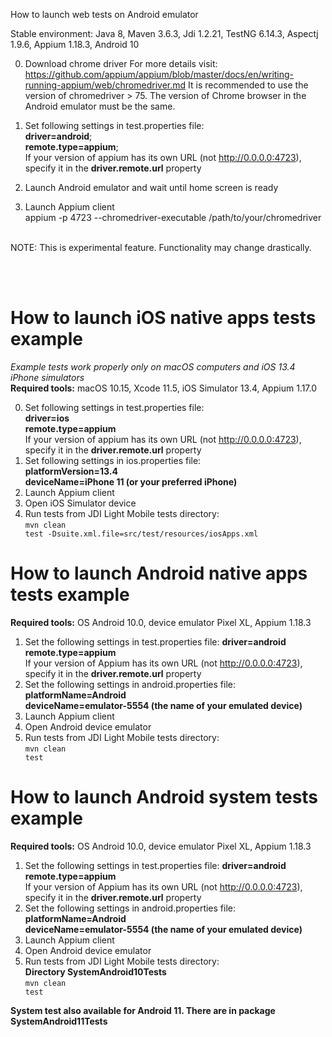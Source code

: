 How to launch web tests on Android emulator  

Stable environment: Java 8, Maven 3.6.3, Jdi 1.2.21, TestNG 6.14.3, Aspectj 1.9.6, Appium 1.18.3, Android 10 <br>

0) Download chrome driver 
For more details visit: https://github.com/appium/appium/blob/master/docs/en/writing-running-appium/web/chromedriver.md
It is recommended to use the version of chromedriver > 75. 
The version of Chrome browser in the Android emulator must be the same.
1) Set following settings in test.properties file: <br>
<b>driver=android</b>; <br>
<b>remote.type=appium</b>; <br>
If your version of appium has its own URL (not http://0.0.0.0:4723), specify it in the <b>driver.remote.url</b> property  

3) Launch Android emulator and wait until home screen is ready
4) Launch Appium client  
appium -p 4723 --chromedriver-executable /path/to/your/chromedriver  

<br>
NOTE: This is experimental feature. Functionality may change drastically.

<br><br>
<h1>How to launch iOS native apps tests example</h1>
<i>Example tests work properly only on macOS computers and iOS 13.4 iPhone simulators</i>
<br>
<b>Required tools:</b> macOS 10.15, Xcode 11.5, iOS Simulator 13.4, Appium 1.17.0

0) Set following settings in test.properties file: <br>
   <b>driver=ios</b> <br>
   <b>remote.type=appium</b> <br>
   If your version of appium has its own URL (not http://0.0.0.0:4723), specify it in the <b>driver.remote.url</b> property
1) Set following settings in ios.properties file: <br>
   <b>platformVersion=13.4</b> <br>
   <b>deviceName=iPhone 11 (or your preferred iPhone)</b>
2) Launch Appium client
3) Open iOS Simulator device
4) Run tests from JDI Light Mobile tests directory:<br>
<code>mvn clean test -Dsuite.xml.file=src/test/resources/iosApps.xml</code>

# How to launch Android native apps tests example
**Required tools:** OS Android 10.0, device emulator Pixel XL, Appium 1.18.3

1) Set the following settings in test.properties file: 
**driver=android** <br>
**remote.type=appium** <br>
If your version of Appium has its own URL (not http://0.0.0.0:4723), specify it in the <b>driver.remote.url</b> property
2) Set the following settings in android.properties file:
**platformName=Android** <br>
**deviceName=emulator-5554 (the name of your emulated device)** <br>
3) Launch Appium client
4) Open Android device emulator
5) Run tests from JDI Light Mobile tests directory:<br>
  <code>mvn clean test</code>

# How to launch Android system tests example
**Required tools:** OS Android 10.0, device emulator Pixel XL, Appium 1.18.3
1) Set the following settings in test.properties file: 
**driver=android** <br>
**remote.type=appium** <br>
If your version of Appium has its own URL (not http://0.0.0.0:4723), specify it in the <b>driver.remote.url</b> property
2) Set the following settings in android.properties file:
**platformName=Android** <br>
**deviceName=emulator-5554 (the name of your emulated device)** <br>
3) Launch Appium client
4) Open Android device emulator
5) Run tests from JDI Light Mobile tests directory:<br>
**Directory SystemAndroid10Tests**<br>
  <code>mvn clean test</code>
  
**System test also available for Android 11. There are in package SystemAndroid11Tests**<br>  
